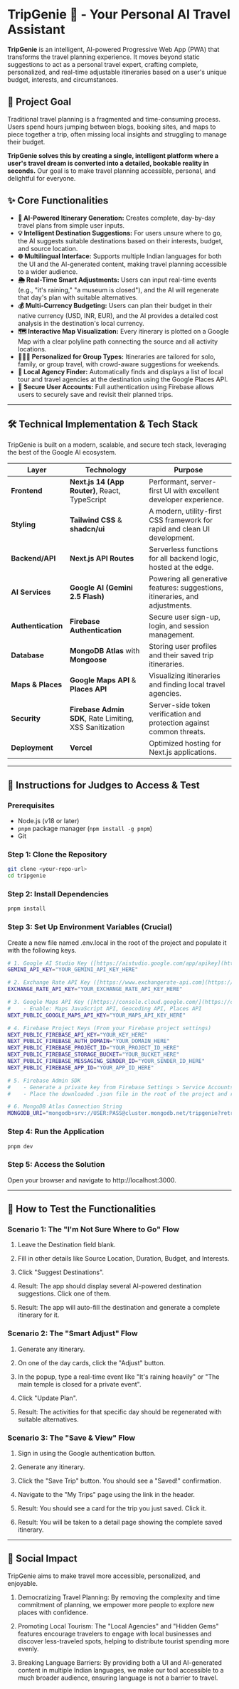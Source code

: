 # TripGenie 🧞 - Your Personal AI Travel Assistant

**TripGenie** is an intelligent, AI-powered Progressive Web App (PWA) that transforms the travel planning experience. It moves beyond static suggestions to act as a personal travel expert, crafting complete, personalized, and real-time adjustable itineraries based on a user's unique budget, interests, and circumstances.



## 🎯 Project Goal

Traditional travel planning is a fragmented and time-consuming process. Users spend hours jumping between blogs, booking sites, and maps to piece together a trip, often missing local insights and struggling to manage their budget.

**TripGenie solves this by creating a single, intelligent platform where a user's travel dream is converted into a detailed, bookable reality in seconds.** Our goal is to make travel planning accessible, personal, and delightful for everyone.



## ✨ Core Functionalities

* **🧠 AI-Powered Itinerary Generation:** Creates complete, day-by-day travel plans from simple user inputs.
* **💡 Intelligent Destination Suggestions:** For users unsure where to go, the AI suggests suitable destinations based on their interests, budget, and source location.
* **🌐 Multilingual Interface:** Supports multiple Indian languages for both the UI and the AI-generated content, making travel planning accessible to a wider audience.
* **🌦️ Real-Time Smart Adjustments:** Users can input real-time events (e.g., "it's raining," "a museum is closed"), and the AI will regenerate that day's plan with suitable alternatives.
* **💰 Multi-Currency Budgeting:** Users can plan their budget in their native currency (USD, INR, EUR), and the AI provides a detailed cost analysis in the destination's local currency.
* **🗺️ Interactive Map Visualization:** Every itinerary is plotted on a Google Map with a clear polyline path connecting the source and all activity locations.
* **🧑‍🤝‍🧑 Personalized for Group Types:** Itineraries are tailored for solo, family, or group travel, with crowd-aware suggestions for weekends.
* **🏢 Local Agency Finder:** Automatically finds and displays a list of local tour and travel agencies at the destination using the Google Places API.
* **🔐 Secure User Accounts:** Full authentication using Firebase allows users to securely save and revisit their planned trips.


---


## 🛠️ Technical Implementation & Tech Stack

TripGenie is built on a modern, scalable, and secure tech stack, leveraging the best of the Google AI ecosystem.

| Layer                | Technology                               | Purpose                                                              |
| -------------------- | ---------------------------------------- | -------------------------------------------------------------------- |
| **Frontend** | **Next.js 14 (App Router)**, React, TypeScript | Performant, server-first UI with excellent developer experience.       |
| **Styling** | **Tailwind CSS** & **shadcn/ui** | A modern, utility-first CSS framework for rapid and clean UI development. |
| **Backend/API** | **Next.js API Routes** | Serverless functions for all backend logic, hosted at the edge.        |
| **AI Services** | **Google AI (Gemini 2.5 Flash)** | Powering all generative features: suggestions, itineraries, and adjustments. |
| **Authentication** | **Firebase Authentication** | Secure user sign-up, login, and session management.                  |
| **Database** | **MongoDB Atlas** with **Mongoose** | Storing user profiles and their saved trip itineraries.              |
| **Maps & Places** | **Google Maps API** & **Places API** | Visualizing itineraries and finding local travel agencies.         |
| **Security** | **Firebase Admin SDK**, Rate Limiting, XSS Sanitization | Server-side token verification and protection against common threats. |
| **Deployment** | **Vercel** | Optimized hosting for Next.js applications.                          |

---

## 🚀 Instructions for Judges to Access & Test

### Prerequisites
* Node.js (v18 or later)
* `pnpm` package manager (`npm install -g pnpm`)
* Git

### Step 1: Clone the Repository
```bash
git clone <your-repo-url>
cd tripgenie
```

### Step 2: Install Dependencies
```bash
pnpm install
```

### Step 3: Set Up Environment Variables (Crucial)

Create a new file named .env.local in the root of the project and populate it with the following keys.

```bash
# 1. Google AI Studio Key ([https://aistudio.google.com/app/apikey](https://aistudio.google.com/app/apikey))
GEMINI_API_KEY="YOUR_GEMINI_API_KEY_HERE"

# 2. Exchange Rate API Key ([https://www.exchangerate-api.com](https://www.exchangerate-api.com))
EXCHANGE_RATE_API_KEY="YOUR_EXCHANGE_RATE_API_KEY_HERE"

# 3. Google Maps API Key ([https://console.cloud.google.com/](https://console.cloud.google.com/))
#    - Enable: Maps JavaScript API, Geocoding API, Places API
NEXT_PUBLIC_GOOGLE_MAPS_API_KEY="YOUR_MAPS_API_KEY_HERE"

# 4. Firebase Project Keys (From your Firebase project settings)
NEXT_PUBLIC_FIREBASE_API_KEY="YOUR_KEY_HERE"
NEXT_PUBLIC_FIREBASE_AUTH_DOMAIN="YOUR_DOMAIN_HERE"
NEXT_PUBLIC_FIREBASE_PROJECT_ID="YOUR_PROJECT_ID_HERE"
NEXT_PUBLIC_FIREBASE_STORAGE_BUCKET="YOUR_BUCKET_HERE"
NEXT_PUBLIC_FIREBASE_MESSAGING_SENDER_ID="YOUR_SENDER_ID_HERE"
NEXT_PUBLIC_FIREBASE_APP_ID="YOUR_APP_ID_HERE"

# 5. Firebase Admin SDK
#    - Generate a private key from Firebase Settings > Service Accounts
#    - Place the downloaded .json file in the root of the project and rename it to "serviceAccountKey.json"

# 6. MongoDB Atlas Connection String
MONGODB_URI="mongodb+srv://USER:PASS@cluster.mongodb.net/tripgenie?retryWrites=true&w=majority"
```

### Step 4: Run the Application
```bash
pnpm dev
```

### Step 5: Access the Solution
Open your browser and navigate to http://localhost:3000.


---


## 🧪 How to Test the Functionalities

### Scenario 1: The "I'm Not Sure Where to Go" Flow

1. Leave the Destination field blank.

2. Fill in other details like Source Location, Duration, Budget, and Interests.

3. Click "Suggest Destinations".

4. Result: The app should display several AI-powered destination suggestions. Click one of them.

5. Result: The app will auto-fill the destination and generate a complete itinerary for it.

### Scenario 2: The "Smart Adjust" Flow
1. Generate any itinerary.

2. On one of the day cards, click the "Adjust" button.

3. In the popup, type a real-time event like "It's raining heavily" or "The main temple is closed for a private event".

4. Click "Update Plan".

5. Result: The activities for that specific day should be regenerated with suitable alternatives.

### Scenario 3: The "Save & View" Flow
1. Sign in using the Google authentication button.

2. Generate any itinerary.

3. Click the "Save Trip" button. You should see a "Saved!" confirmation.

4. Navigate to the "My Trips" page using the link in the header.

5. Result: You should see a card for the trip you just saved. Click it.

6. Result: You will be taken to a detail page showing the complete saved itinerary.


---


## 🌱 Social Impact
TripGenie aims to make travel more accessible, personalized, and enjoyable.
1. Democratizing Travel Planning: By removing the complexity and time commitment of planning, we empower more people to explore new places with confidence.

2. Promoting Local Tourism: The "Local Agencies" and "Hidden Gems" features encourage travelers to engage with local businesses and discover less-traveled spots, helping to distribute tourist spending more evenly.

3. Breaking Language Barriers: By providing both a UI and AI-generated content in multiple Indian languages, we make our tool accessible to a much broader audience, ensuring language is not a barrier to travel.